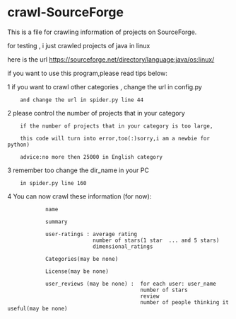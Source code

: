 # crawl-SourceForge

This is a file for crawling information of projects on SourceForge.

for testing , i just crawled projects of java in linux 

here is the url https://sourceforge.net/directory/language:java/os:linux/

if you want to use this program,please read tips below:

1
        if you want to crawl other categories ,  change the url in config.py

        and change the url in spider.py line 44
        
2
        please control the number of projects that in your category
        
        if the number of projects that in your category is too large,
        
        this code will turn into error,too(:)sorry,i am a newbie for python)

        advice:no more then 25000 in English category
        
3
        remember too change the dir_name in your PC
        
        in spider.py line 160
        
4
        You can now crawl these information (for now):

                name

                summary

                user-ratings : average rating
                               number of stars(1 star  ... and 5 stars)
                               dimensional_ratings

                Categories(may be none)

                License(may be none)

                user_reviews (may be none) :  for each user: user_name
                                              number of stars
                                              review
                                              number of people thinking it useful(may be none)
